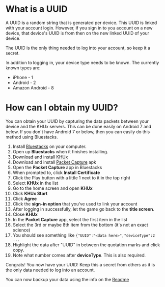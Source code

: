 # What is a UUID
A UUID is a random string that is generated per device. This UUID is linked with your account login. However, if you sign in to you account on a new device, that device's UUID is from then on the new linked UUID of your device.

The UUID is the only thing needed to log into your account, so keep it a secret.

In addition to logging in, your device type needs to be known. The currently known types are:

- iPhone - 1
- Android - 2
- Amazon Android - 8

# How can I obtain my UUID?
You can obtain your UUID by capturing the data packets between your device and the KHUx servers. This can be done easily on Android 7 and below. If you don't have Android 7 or below, then you can easily do this method using Bluestacks.

1. Install [Bluestacks](https://www.bluestacks.com/) on your computer.
2. Open up **Bluestacks** when it finishes installing.
3. Download and install [KHUx](https://apkpure.com/kingdom-hearts-u%CF%87-dark-road/com.square_enix.android_googleplay.khuxww/download?from=details)
4. Download and install [Packet Capture](https://apkpure.com/packet-capture/app.greyshirts.sslcapture/download?from=details) apk
5. Open the **Packet Capture** app in Bluestacks
6. When prompted to, click **Install Certificate**
7. Click the Play button with a little 1 next to it in the top right
8. Select **KHUx** in the list
9. Go to the home screen and open **KHUx**
10. Click **KHUx Start**
11. Click **Agree**
12. Click the **sign-in option** that you've used to link your account
13. After logging in successfully, let the game go back to the **title screen**.
14. Close **KHUx**
15. In the **Packet Capture** app, select the first item in the list
16. Select the 3rd or maybe 8th item from the bottom (it's not an exact science)
17. You should see something like `{"UUID":"<data here>","deviceType":2 ...`
18. Highlight the data after "UUID" in between the quotation marks and click copy.
19. Note what number comes after **deviceType**. This is also required.

Congrats! You now have your UUID! Keep this a secret from others as it is the only data needed to log into an account.

You can now backup your data using the info on the [Readme](/README.md#Backup)
